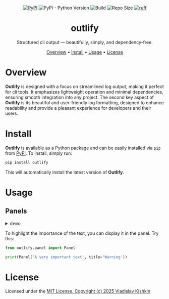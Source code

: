 <div align="center">

<!-- TODO: add banner -->

[![PyPI](https://img.shields.io/pypi/v/outlify)](https://pypi.org/project/outlify/)
![PyPI - Python Version](https://img.shields.io/pypi/pyversions/outlify)
![Build](https://github.com/k1shk1n/outlify/actions/workflows/checks.yaml/badge.svg)
![Repo Size](https://img.shields.io/github/repo-size/k1shk1n/outlify)
[![ruff](https://img.shields.io/endpoint?url=https://raw.githubusercontent.com/astral-sh/ruff/main/assets/badge/v2.json)](https://github.com/astral-sh/ruff)


# outlify
Structured cli output — beautifully, simply, and dependency-free.

[Overview](#overview) •
[Install](#install) •
[Usage](#usage) •
[License](#license)

</div>

# Overview
**Outlify** is designed with a focus on streamlined log output, making it perfect for cli tools.
It emphasizes lightweight operation and minimal dependencies, ensuring smooth integration
into any project. The second key aspect of **Outlify** is its beautiful and user-friendly
log formatting, designed to enhance readability and provide a pleasant experience
for developers and their users.

# Install
**Outlify** is available as a Python package and can be easily installed via `pip` from [PyPI](https://pypi.org/project/outlify/). 
To install, simply run:
```bash
pip install outlify
```
This will automatically install the latest version of **Outlify**.

# Usage
## Panels
<details>
    <summary><kbd>demo</kbd></summary>

   To display demo use:
   ```bash
   python -m ourlify.panel
   ```
</details>

To highlight the importance of the text, you can display it in the panel. Try this:
```python
from outlify.panel import Panel

print(Panel('A very important text', title='Warning'))
```

# License
Licensed under the [MIT License, Copyright (c) 2025 Vladislav Kishkin](LICENSE)